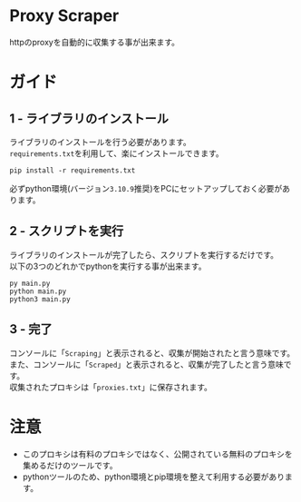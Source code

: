 # Proxy Scraper
httpのproxyを自動的に収集する事が出来ます。

# ガイド
## 1 - ライブラリのインストール
ライブラリのインストールを行う必要があります。<br>
`requirements.txt`を利用して、楽にインストールできます。
```
pip install -r requirements.txt
```
必ずpython環境(バージョン`3.10.9`推奨)をPCにセットアップしておく必要があります。
## 2 - スクリプトを実行
ライブラリのインストールが完了したら、スクリプトを実行するだけです。<br>
以下の3つのどれかでpythonを実行する事が出来ます。
```
py main.py
python main.py
python3 main.py
```
## 3 - 完了
コンソールに「`Scraping`」と表示されると、収集が開始されたと言う意味です。<br>
また、コンソールに「`Scraped`」と表示されると、収集が完了したと言う意味です。<br>
収集されたプロキシは「`proxies.txt`」に保存されます。

# 注意
- このプロキシは有料のプロキシではなく、公開されている無料のプロキシを集めるだけのツールです。
- pythonツールのため、python環境とpip環境を整えて利用する必要があります。
